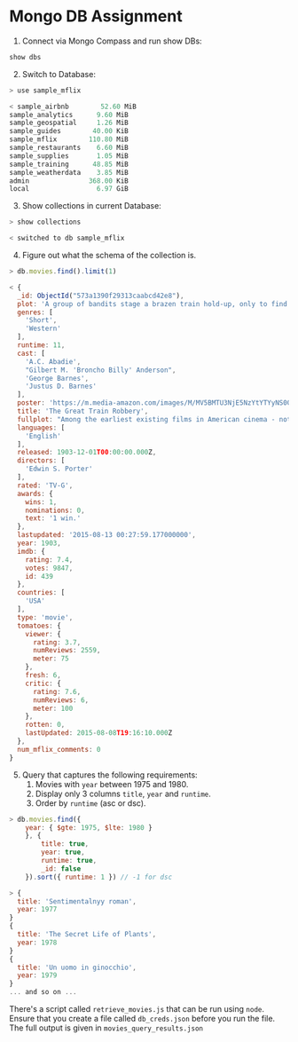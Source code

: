 # Mongo DB Assignment

1. Connect via Mongo Compass and run show DBs:

```javascript
show dbs
```

2. Switch to Database:

```javascript
> use sample_mflix

< sample_airbnb        52.60 MiB
sample_analytics      9.60 MiB
sample_geospatial     1.26 MiB
sample_guides        40.00 KiB
sample_mflix        110.80 MiB
sample_restaurants    6.60 MiB
sample_supplies       1.05 MiB
sample_training      48.85 MiB
sample_weatherdata    3.85 MiB
admin               368.00 KiB
local                 6.97 GiB
```

3. Show collections in current Database:

```javascript
> show collections

< switched to db sample_mflix
```

4. Figure out what the schema of the collection is.

```javascript
> db.movies.find().limit(1)

< {
  _id: ObjectId("573a1390f29313caabcd42e8"),
  plot: 'A group of bandits stage a brazen train hold-up, only to find a determined posse hot on their heels.',
  genres: [
    'Short',
    'Western'
  ],
  runtime: 11,
  cast: [
    'A.C. Abadie',
    "Gilbert M. 'Broncho Billy' Anderson",
    'George Barnes',
    'Justus D. Barnes'
  ],
  poster: 'https://m.media-amazon.com/images/M/MV5BMTU3NjE5NzYtYTYyNS00MDVmLWIwYjgtMmYwYWIxZDYyNzU2XkEyXkFqcGdeQXVyNzQzNzQxNzI@._V1_SY1000_SX677_AL_.jpg',
  title: 'The Great Train Robbery',
  fullplot: "Among the earliest existing films in American cinema - notable as the first film that presented a narrative story to tell - it depicts a group of cowboy outlaws who hold up a train and rob the passengers. They are then pursued by a Sheriff's posse. Several scenes have color included - all hand tinted.",
  languages: [
    'English'
  ],
  released: 1903-12-01T00:00:00.000Z,
  directors: [
    'Edwin S. Porter'
  ],
  rated: 'TV-G',
  awards: {
    wins: 1,
    nominations: 0,
    text: '1 win.'
  },
  lastupdated: '2015-08-13 00:27:59.177000000',
  year: 1903,
  imdb: {
    rating: 7.4,
    votes: 9847,
    id: 439
  },
  countries: [
    'USA'
  ],
  type: 'movie',
  tomatoes: {
    viewer: {
      rating: 3.7,
      numReviews: 2559,
      meter: 75
    },
    fresh: 6,
    critic: {
      rating: 7.6,
      numReviews: 6,
      meter: 100
    },
    rotten: 0,
    lastUpdated: 2015-08-08T19:16:10.000Z
  },
  num_mflix_comments: 0
}
```

5. Query that captures the following requirements:
   1. Movies with `year` between 1975 and 1980.
   2. Display only 3 columns `title`, `year` and `runtime`.
   3. Order by `runtime` (asc or dsc).

```javascript
> db.movies.find({
    year: { $gte: 1975, $lte: 1980 }
    }, {
        title: true,
        year: true,
        runtime: true,
        _id: false
    }).sort({ runtime: 1 }) // -1 for dsc

> {
  title: 'Sentimentalnyy roman',
  year: 1977
}
{
  title: 'The Secret Life of Plants',
  year: 1978
}
{
  title: 'Un uomo in ginocchio',
  year: 1979
}
... and so on ...
```

There's a script called `retrieve_movies.js` that can be run using `node`. Ensure that you create a file called `db_creds.json` before you run the file. The full output is given in `movies_query_results.json`
